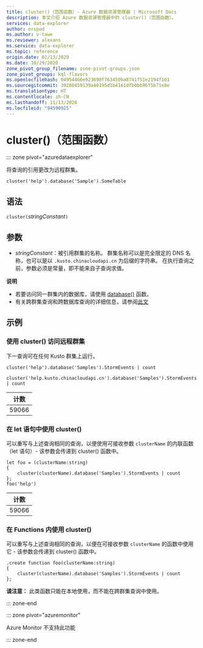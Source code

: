 ```yaml
---
title: cluster()（范围函数）- Azure 数据资源管理器 | Microsoft Docs
description: 本文介绍 Azure 数据资源管理器中的 cluster()（范围函数）。
services: data-explorer
author: orspod
ms.author: v-tawe
ms.reviewer: alexans
ms.service: data-explorer
ms.topic: reference
origin.date: 02/13/2020
ms.date: 10/29/2020
zone_pivot_group_filename: zone-pivot-groups.json
zone_pivot_groups: kql-flavors
ms.openlocfilehash: 04954466e923690f763459ba8741f51e2194f161
ms.sourcegitcommit: 39288459139a40195d1b4161dfb0bb96f5b71e8e
ms.translationtype: HT
ms.contentlocale: zh-CN
ms.lasthandoff: 11/13/2020
ms.locfileid: "94590925"
---
```

# <a name="cluster-scope-function"></a>cluster()（范围函数）

::: zone pivot="azuredataexplorer"

将查询的引用更改为远程群集。 

```kusto
cluster('help').database('Sample').SomeTable
```

## <a name="syntax"></a>语法

`cluster(`*stringConstant*`)`

## <a name="arguments"></a>参数

* *stringConstant*：被引用群集的名称。 群集名称可以是完全限定的 DNS 名称，也可以是以 `.kusto.chinacloudapi.cn` 为后缀的字符串。 在执行查询之前，参数必须是常量，即不能来自子查询求值。

**说明**

* 若要访问同一群集内的数据库，请使用 [database()](databasefunction.md) 函数。
* 有关跨群集查询和跨数据库查询的详细信息，请参阅[此文](cross-cluster-or-database-queries.md)  

## <a name="examples"></a>示例

### <a name="use-cluster-to-access-remote-cluster"></a>使用 cluster() 访问远程群集 

下一查询可在任何 Kusto 群集上运行。

```kusto
cluster('help').database('Samples').StormEvents | count

cluster('help.kusto.chinacloudapi.cn').database('Samples').StormEvents | count  
```

|计数|
|---|
|59066|

### <a name="use-cluster-inside-let-statements"></a>在 let 语句中使用 cluster() 

可以重写与上述查询相同的查询，以便使用可接收参数 `clusterName` 的内联函数（let 语句）- 该参数会传递到 cluster() 函数中。

```kusto
let foo = (clusterName:string)
{
    cluster(clusterName).database('Samples').StormEvents | count
};
foo('help')
```

|计数|
|---|
|59066|

### <a name="use-cluster-inside-functions"></a>在 Functions 内使用 cluster() 

可以重写与上述查询相同的查询，以便在可接收参数 `clusterName` 的函数中使用它 - 该参数会传递到 cluster() 函数中。

```kusto
.create function foo(clusterName:string)
{
    cluster(clusterName).database('Samples').StormEvents | count
};
```

**请注意：** 此类函数只能在本地使用，而不能在跨群集查询中使用。

::: zone-end

::: zone pivot="azuremonitor"

Azure Monitor 不支持此功能

::: zone-end

